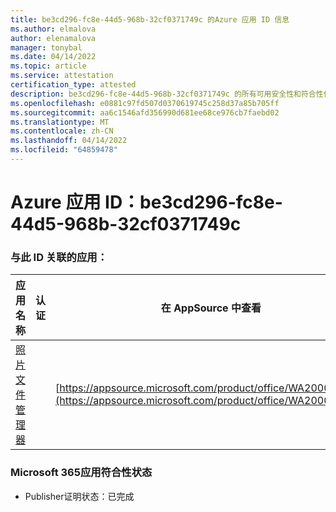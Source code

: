 ```yaml
---
title: be3cd296-fc8e-44d5-968b-32cf0371749c 的Azure 应用 ID 信息
ms.author: elmalova
author: elenamalova
manager: tonybal
ms.date: 04/14/2022
ms.topic: article
ms.service: attestation
certification_type: attested
description: be3cd296-fc8e-44d5-968b-32cf0371749c 的所有可用安全性和符合性信息。
ms.openlocfilehash: e0881c97fd507d0370619745c258d37a85b705ff
ms.sourcegitcommit: aa6c1546afd356990d681ee68ce976cb7faebd02
ms.translationtype: MT
ms.contentlocale: zh-CN
ms.lasthandoff: 04/14/2022
ms.locfileid: "64859478"
---
```

# <a name="azure-app-id-be3cd296-fc8e-44d5-968b-32cf0371749c"></a>Azure 应用 ID：be3cd296-fc8e-44d5-968b-32cf0371749c


### <a name="apps-associated-with-this-id"></a>与此 ID 关联的应用：
| **应用名称** | **认证** | **在 AppSource 中查看** |
|--------------|---------------|-----------------------|
| [照片文件管理器](../forward/WA200003881.md) |  | [https://appsource.microsoft.com/product/office/WA200003881](https://appsource.microsoft.com/product/office/WA200003881) |

### <a name="microsoft-365-app-compliance-status"></a>Microsoft 365应用符合性状态
- Publisher证明状态：已完成
